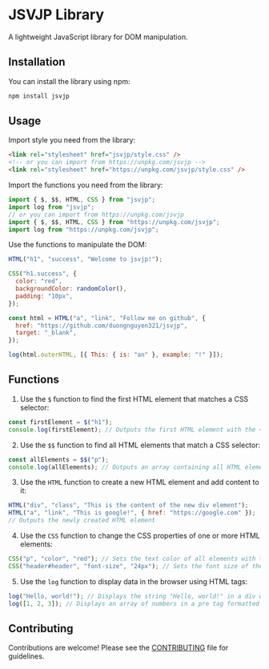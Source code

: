 # JSVJP Library

A lightweight JavaScript library for DOM manipulation.

## Installation

You can install the library using npm:

```bash
npm install jsvjp
```

## Usage

Import style you need from the library:

```html
<link rel="stylesheet" href="jsvjp/style.css" />
<!-- or you can import from https://unpkg.com/jsvjp -->
<link rel="stylesheet" href="https://unpkg.com/jsvjp/style.css" />
```

Import the functions you need from the library:

```js
import { $, $$, HTML, CSS } from "jsvjp";
import log from "jsvjp";
// or you can import from https://unpkg.com/jsvjp
import { $, $$, HTML, CSS } from "https://unpkg.com/jsvjp";
import log from "https://unpkg.com/jsvjp";
```

Use the functions to manipulate the DOM:

```js
HTML("h1", "success", "Welcome to jsvjp!");

CSS("h1.success", {
  color: "red",
  backgroundColor: randomColor(),
  padding: "10px",
});

const html = HTML("a", "link", "Follow me on github", {
  href: "https://github.com/duongnguyen321/jsvjp",
  target: "_blank",
});

log(html.outerHTML, [{ This: { is: "an" }, example: "!" }]);
```

## Functions

1. Use the `$` function to find the first HTML element that matches a CSS selector:

```js
const firstElement = $("h1");
console.log(firstElement); // Outputs the first HTML element with the <h1> tag
```

2. Use the `$$` function to find all HTML elements that match a CSS selector:

```js
const allElements = $$("p");
console.log(allElements); // Outputs an array containing all HTML elements with the <p> tag
```

3. Use the `HTML` function to create a new HTML element and add content to it:

```js
HTML("div", "class", "This is the content of the new div element");
HTML("a", "link", "This is google!", { href: "https://google.com" });
// Outputs the newly created HTML element
```

4. Use the `CSS` function to change the CSS properties of one or more HTML elements:

```js
CSS("p", "color", "red"); // Sets the text color of all elements with the <p> tag to red
CSS("header#header", "font-size", "24px"); // Sets the font size of the element "header" to 24px
```

5. Use the `log` function to display data in the browser using HTML tags:

```js
log("Hello, world!"); // Displays the string "Hello, world!" in a div with class "code"
log([1, 2, 3]); // Displays an array of numbers in a pre tag formatted as JSON
```

## Contributing

Contributions are welcome! Please see the [CONTRIBUTING](docs/CONTRIBUTING.md) file for guidelines.
